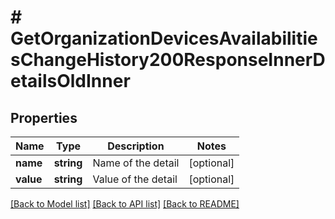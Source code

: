 # # GetOrganizationDevicesAvailabilitiesChangeHistory200ResponseInnerDetailsOldInner

## Properties

Name | Type | Description | Notes
------------ | ------------- | ------------- | -------------
**name** | **string** | Name of the detail | [optional]
**value** | **string** | Value of the detail | [optional]

[[Back to Model list]](../../README.md#models) [[Back to API list]](../../README.md#endpoints) [[Back to README]](../../README.md)
